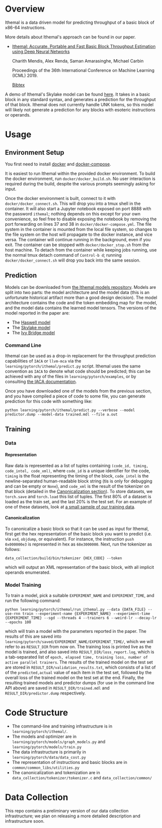 
# Overview

Ithemal is a data driven model for predicting throughput of a basic block of x86-64 instructions.

More details about Ithemal's approach can be found in our paper.

* [Ithemal: Accurate, Portable and Fast Basic Block Throughput Estimation using Deep Neural Networks](https://arxiv.org/abs/1808.07412)

  Charith Mendis, Alex Renda, Saman Amarasinghe, Michael Carbin
  
  Proceedings of the 36th International Conference on Machine Learning (ICML) 2019.
  
  [Bibtex](http://groups.csail.mit.edu/commit/bibtex.cgi?key=ithemal-icml)

A demo of Ithemal's Skylake model can be found [here](http://3.18.198.23/predict).
It takes in a basic block in any standard syntax, and generates a prediction for the throughput of that block.
Ithemal does not currently handle UNK tokens, so this model will likely not generate a prediction for any blocks with esoteric instructions or operands.

# Usage

## Environment Setup

You first need to install [docker](https://github.com/docker/docker-install) and [docker-compose](https://docs.docker.com/compose/install/).

It is easiest to run Ithemal within the provided docker environment.
To build the docker environment, run `docker/docker_build.sh`.
No user interaction is required during the build, despite the various prompts seemingly asking for input.

Once the docker environment is built, connect to it with `docker/docker_connect.sh`.
This will drop you into a tmux shell in the container.
It will also start a Jupyter notebook exposed on port 8888 with the password `ithemal`; nothing depends on this except for your own convenience, so feel free to disable exposing the notebook by removing the port forwarding on lines 37 and 38 in `docker/docker-compose.yml`.
The file system in the container is mounted from the local file system, so changes to the file system on the host will propagate to the docker instance, and vice versa.
The container will continue running in the background, even if you exit.
The container can be stopped with `docker/docker_stop.sh` from the host machine.
To detach from the container while keeping jobs running, use the normal tmux detach command of `Control-b d`; running `docker/docker_connect.sh` will drop you back into the same session.

## Prediction

Models can be downloaded from [the Ithemal models repository](https://www.github.com/psg-mit/Ithemal-models).
Models are split into two parts: the model architecture and the model data (this is an unfortunate historical artifact more than a good design decision).
The model architecture contains the code and the token embedding map for the model, and the model data contains the learned model tensors.
The versions of the model reported in the paper are:
- The [Haswell model](https://github.com/psg-mit/Ithemal-models/blob/master/paper/haswell/)
- The [Skylake model](https://github.com/psg-mit/Ithemal-models/blob/master/paper/skylake/)
- The [Ivy Bridge model](https://github.com/psg-mit/Ithemal-models/blob/master/paper/ivybridge/)

### Command Line

Ithemal can be used as a drop-in replacement for the throughput prediction capabilities of `IACA` or `llvm-mca` via the `learning/pytorch/ithemal/predict.py` script.
Ithemal uses the same convention as `IACA` to denote what code should be predicted; this can be achieved with any of the files in `learning/pytorch/examples`, or by consulting [the IACA documentation](https://software.intel.com/en-us/articles/intel-architecture-code-analyzer).

Once you have downloaded one of the models from the previous section, and you have compiled a piece of code to some file, you can generate prediction for this code with something like:
```
python learning/pytorch/ithemal/predict.py --verbose --model predictor.dump --model-data trained.mdl --file a.out
```

## Training

### Data

#### Representation

Raw data is represented as a list of tuples containing `(code_id, timing, code_intel, code_xml)`, where `code_id` is a unique identifier for the code, `timing` is the float representing the timing of the block, `code_intel` is the newline-separated human-readable block string (tis is only for debugging and can be empty or `None`), and `code_xml` is the result of the tokenizer on that block (detailed in the [Canonicalization section](#canonicalization)).
To store datasets, we `torch.save` and `torch.load` this list of tuples.
The first 80% of a dataset is loaded as the train set, and the last 20% is the test set.
For an example of one of these datasets, look at [a small sample of our training data](https://github.com/psg-mit/Ithemal-models/blob/master/paper/data/haswell_sample1000.data).

#### Canonicalization

To canonicalize a basic block so that it can be used as input for Ithemal, first get the hex representation of the basic block you want to predict (i.e. via `xxd`, `objdump`, or equivalent).
For instance, the instruction `push   0x000000e3` is represented in hex as `68e3000000`.
Next, run the tokenizer as follows:
```
data_collection/build/bin/tokenizer {HEX_CODE} --token
```
which will output an XML representation of the basic block, with all implicit operands enumerated.

### Model Training

To train a model, pick a suitable `EXPERIMENT_NAME` and `EXPERIMENT_TIME`, and run the following command:
```
python learning/pytorch/ithemal/run_ithemal.py --data {DATA_FILE} --use-rnn train --experiment-name {EXPERIMENT_NAME} --experiment-time {EXPERIMENT_TIME} --sgd --threads 4 --trainers 6 --weird-lr --decay-lr --epochs 100
```
which will train a model with the parameters reported in the paper.
The results of this are saved into `learning/pytorch/saved/EXPERIMENT_NAME/EXPERIMENT_TIME/`, which we will refer to as `RESULT_DIR` from now on.
The training loss is printed live as the model is trained, and also saved into `RESULT_DIR/loss_report.log`, which is a tab-separated list of `epoch, elapsed time, training loss, number of active parallel trainers`.
The results of the trained model on the test set are stored in `RESULT_DIR/validation_results.txt`, which consists of a list of of the `predicted,actual` value of each item in the test set, followed by the overall loss of the trained model on the test set at the end.
Finally, the resulting trained models and predictor dumps (for use in the command line API above) are saved in `RESULT_DIR/trained.mdl` and `RESULT_DIR/predictor.dump` respectively.

# Code Structure

- The command-line and training infrastructure is in `learning/pytorch/ithemal/`.
- The models and optimizer are in `learning/pytorch/models/graph_models.py` and `learning/pytorch/models/train.py`
- The data infrastructure is primarily in `learning/pytorch/data/data_cost.py`
- The representation of instructions and basic blocks are in `common/common_libs/utilities.py`
- The canonicalization and tokenization are in `data_collection/tokenizer/tokenizer.c` and `data_collection/common/`

# Data Collection

This repo contains a preliminary version of our data collection infrastructure; we plan on releasing a more detailed description and infrastructure soon.
